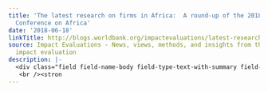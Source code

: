 ```yaml
---
title: 'The latest research on firms in Africa:  A round-up of the 2018 Annual Bank
  Conference on Africa'
date: '2018-06-18'
linkTitle: http://blogs.worldbank.org/impactevaluations/latest-research-firms-africa-round-2018-annual-bank-conference-africa
source: Impact Evaluations - News, views, methods, and insights from the world of
  impact evaluation
description: |-
  <div class="field field-name-body field-type-text-with-summary field-label-hidden"><div class="field-items"><div class="field-item even"><em>This post is co-authored with Niklas Buehren and Woubet Kassa.  Where possible, we indicate the method (e.g. #RCT).  A legend of the methods can be found at the end. <img alt="" height="450" src="http://blogs.worldbank.org/impactevaluations/files/impactevaluations/abca_2018_word_cloud.png" style="float:right" title="" width="600" /></em><br />
   <br /><stron
---
```

